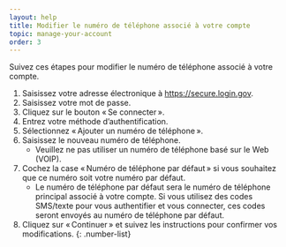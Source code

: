 ```yaml
---
layout: help
title: Modifier le numéro de téléphone associé à votre compte
topic: manage-your-account
order: 3
---
```


Suivez ces étapes pour modifier le numéro de téléphone associé à votre compte.

1. Saisissez votre adresse électronique à <https://secure.login.gov>.
1. Saisissez votre mot de passe.
1. Cliquez sur le bouton « Se connecter ».
1. Entrez votre méthode d’authentification.
1. Sélectionnez « Ajouter un numéro de téléphone ».
1. Saisissez le nouveau numéro de téléphone.
    * Veuillez ne pas utiliser un numéro de téléphone basé sur le Web (VOIP).
1. Cochez la case « Numéro de téléphone par défaut » si vous souhaitez que ce numéro soit votre numéro par défaut.
    * Le numéro de téléphone par défaut sera le numéro de téléphone principal associé à votre compte. Si vous utilisez des codes SMS/texte pour vous authentifier et vous connecter, ces codes seront envoyés au numéro de téléphone par défaut.
1. Cliquez sur « Continuer » et suivez les instructions pour confirmer vos modifications.
{: .number-list}
